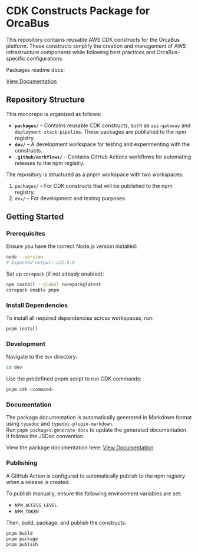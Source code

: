 # CDK Constructs Package for OrcaBus

This repository contains reusable AWS CDK constructs for the OrcaBus platform. These constructs simplify the creation
and management of AWS infrastructure components while following best practices and OrcaBus-specific configurations.

Packages readme docs:

[View Documentation](./packages/docs/README.md)

## Repository Structure

This monorepo is organized as follows:

- **`packages/`** – Contains reusable CDK constructs, such as `api-gateway` and `deployment-stack-pipeline`. These packages are published to the npm registry.
- **`dev/`** – A development workspace for testing and experimenting with the constructs.
- **`.github/workflows/`** – Contains GitHub Actions workflows for automating releases to the npm registry.

The repository is structured as a pnpm workspace with two workspaces:

1. `packages/` – For CDK constructs that will be published to the npm registry.
2. `dev/` – For development and testing purposes.

## Getting Started

### Prerequisites

Ensure you have the correct Node.js version installed:

```sh
node --version
# Expected output: v22.9.0
```

Set up `corepack` (if not already enabled):

```sh
npm install --global corepack@latest
corepack enable pnpm
```

### Install Dependencies

To install all required dependencies across workspaces, run:

```sh
pnpm install
```

### Development

Navigate to the `dev` directory:

```sh
cd dev
```

Use the predefined pnpm script to run CDK commands:

```sh
pnpm cdk <command>

```

### Documentation

The package documentation is automatically generated in Markdown format using `typedoc` and `typedoc-plugin-markdown`.  
Run `pnpm packages:generate-docs` to update the generated documentation. It follows the JSDoc convention.  

View the package documentation here: [View Documentation](./packages/docs/README.md)

### Publishing

A GitHub Action is configured to automatically publish to the npm registry when a release is created.

To publish manually, ensure the following environment variables are set:

- `NPM_ACCESS_LEVEL`
- `NPM_TOKEN`

Then, build, package, and publish the constructs:

```sh
pnpm build
pnpm package
pnpm publish
```
